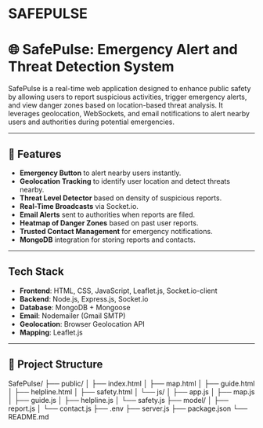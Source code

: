 # SAFEPULSE
# 🌐 SafePulse: Emergency Alert and Threat Detection System

SafePulse is a real-time web application designed to enhance public safety by allowing users to report suspicious activities, trigger emergency alerts, and view danger zones based on location-based threat analysis. It leverages geolocation, WebSockets, and email notifications to alert nearby users and authorities during potential emergencies.

---

## 🚀 Features

-  **Emergency Button** to alert nearby users instantly.
-  **Geolocation Tracking** to identify user location and detect threats nearby.
-  **Threat Level Detector** based on density of suspicious reports.
-  **Real-Time Broadcasts** via Socket.io.
-  **Email Alerts** sent to authorities when reports are filed.
-  **Heatmap of Danger Zones** based on past user reports.
-  **Trusted Contact Management** for emergency notifications.
-  **MongoDB** integration for storing reports and contacts.

---

##  Tech Stack

- **Frontend**: HTML, CSS, JavaScript, Leaflet.js, Socket.io-client
- **Backend**: Node.js, Express.js, Socket.io
- **Database**: MongoDB + Mongoose
- **Email**: Nodemailer (Gmail SMTP)
- **Geolocation**: Browser Geolocation API
- **Mapping**: Leaflet.js

---

## 📂 Project Structure

SafePulse/
├── public/
│ ├── index.html
│ ├── map.html
│ ├── guide.html
│ ├── helpline.html
│ ├── safety.html
│ └── js/
│ ├── app.js
│ ├── map.js
│ ├── guide.js
│ ├── helpline.js
│ └── safety.js
├── model/
│ ├── report.js
│ └── contact.js
├── .env
├── server.js 
├── package.json
└── README.md

